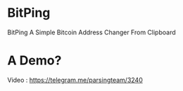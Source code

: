 # BitPing
BitPing A Simple Bitcoin Address Changer From Clipboard

# A Demo?
Video : https://telegram.me/parsingteam/3240
